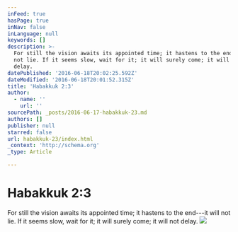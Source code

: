 ```yaml
---
inFeed: true
hasPage: true
inNav: false
inLanguage: null
keywords: []
description: >-
  For still the vision awaits its appointed time; it hastens to the end—it will
  not lie. If it seems slow, wait for it; it will surely come; it will not
  delay. 
datePublished: '2016-06-18T20:02:25.592Z'
dateModified: '2016-06-18T20:01:52.315Z'
title: 'Habakkuk 2:3'
author:
  - name: ''
    url: ''
sourcePath: _posts/2016-06-17-habakkuk-23.md
authors: []
publisher: null
starred: false
url: habakkuk-23/index.html
_context: 'http://schema.org'
_type: Article

---
```

# Habakkuk 2:3

For still the vision awaits its appointed time; it hastens to the end---it will not lie. If it seems slow, wait for it; it will surely come; it will not delay. ![](https://the-grid-user-content.s3-us-west-2.amazonaws.com/6969d566-67ff-4854-9a8d-00499af91a43.jpg)